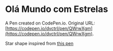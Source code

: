 # Olá Mundo com Estrelas

A Pen created on CodePen.io. Original URL: [https://codepen.io/dvctrl/pen/QWrwXgm](https://codepen.io/dvctrl/pen/QWrwXgm).

Star shape  inspired from [this pen](https://codepen.io/YusukeNakaya/pen/XyOaBj)